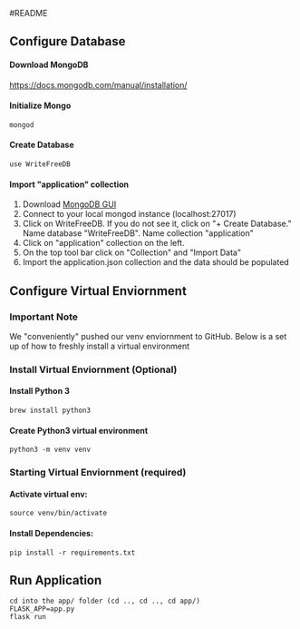 #README
## Configure Database

#### Download MongoDB
https://docs.mongodb.com/manual/installation/

#### Initialize Mongo
```
mongod
```
#### Create Database
```
use WriteFreeDB
```
#### Import "application" collection
1. Download [MongoDB GUI](https://www.mongodb.com/products/compass) 
2. Connect to your local mongod instance (localhost:27017)
3. Click on WriteFreeDB. If you do not see it, click on "+ Create Database." Name database "WriteFreeDB". Name collection "application"
4. Click on "application" collection on the left. 
5. On the top tool bar click on "Collection" and "Import Data"
6. Import the application.json collection and the data should be populated

## Configure Virtual Enviornment

### Important Note
We "conveniently" pushed our venv enviornment to GitHub.
Below is a set up of how to freshly install a virtual environment 

### Install Virtual Enviornment (Optional)

#### Install Python 3 
```
brew install python3
```
#### Create Python3 virtual environment
```
python3 -m venv venv
```

### Starting Virtual Enviornment (required)

#### Activate virtual env:
```
source venv/bin/activate
```
#### Install Dependencies:
```
pip install -r requirements.txt
```


## Run Application
```
cd into the app/ folder (cd .., cd .., cd app/)
FLASK_APP=app.py
flask run
```
